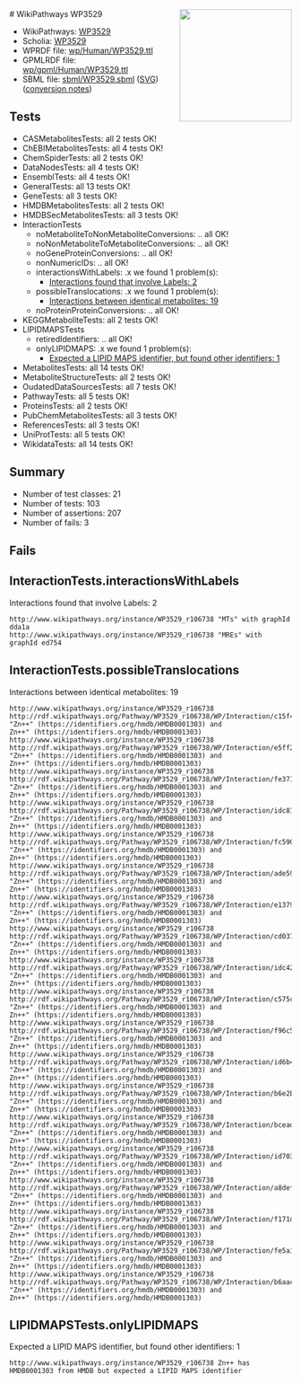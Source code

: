 <img style="float: right; width: 200px" src="../logo.png" />
# WikiPathways WP3529

* WikiPathways: [WP3529](https://identifiers.org/wikipathways:WP3529)
* Scholia: [WP3529](https://scholia.toolforge.org/wikipathways/WP3529)
* WPRDF file: [wp/Human/WP3529.ttl](../wp/Human/WP3529.ttl)
* GPMLRDF file: [wp/gpml/Human/WP3529.ttl](../wp/gpml/Human/WP3529.ttl)
* SBML file: [sbml/WP3529.sbml](../sbml/WP3529.sbml) ([SVG](../sbml/WP3529.svg)) ([conversion notes](../sbml/WP3529.txt))

## Tests
* CASMetabolitesTests: all 2 tests OK!
* ChEBIMetabolitesTests: all 4 tests OK!
* ChemSpiderTests: all 2 tests OK!
* DataNodesTests: all 4 tests OK!
* EnsemblTests: all 4 tests OK!
* GeneralTests: all 13 tests OK!
* GeneTests: all 3 tests OK!
* HMDBMetabolitesTests: all 2 tests OK!
* HMDBSecMetabolitesTests: all 3 tests OK!
* InteractionTests
    * noMetaboliteToNonMetaboliteConversions: .. all OK!
    * noNonMetaboliteToMetaboliteConversions: .. all OK!
    * noGeneProteinConversions: .. all OK!
    * nonNumericIDs: .. all OK!
    * interactionsWithLabels: .x we found 1 problem(s):
        * [Interactions found that involve Labels: 2](#630d2679)
    * possibleTranslocations: .x we found 1 problem(s):
        * [Interactions between identical metabolites: 19](#dc76dff5)
    * noProteinProteinConversions: .. all OK!
* KEGGMetaboliteTests: all 2 tests OK!
* LIPIDMAPSTests
    * retiredIdentifiers: .. all OK!
    * onlyLIPIDMAPS: .x we found 1 problem(s):
        * [Expected a LIPID MAPS identifier, but found other identifiers: 1](#48cc60b8)
* MetabolitesTests: all 14 tests OK!
* MetaboliteStructureTests: all 2 tests OK!
* OudatedDataSourcesTests: all 7 tests OK!
* PathwayTests: all 5 tests OK!
* ProteinsTests: all 2 tests OK!
* PubChemMetabolitesTests: all 3 tests OK!
* ReferencesTests: all 3 tests OK!
* UniProtTests: all 5 tests OK!
* WikidataTests: all 14 tests OK!


## Summary

* Number of test classes: 21
* Number of tests: 103
* Number of assertions: 207
* Number of fails: 3

## Fails

<a name="630d2679" />

## InteractionTests.interactionsWithLabels

Interactions found that involve Labels: 2
```
http://www.wikipathways.org/instance/WP3529_r106738 "MTs" with graphId dda1a
http://www.wikipathways.org/instance/WP3529_r106738 "MREs" with graphId ed754
```

<a name="dc76dff5" />

## InteractionTests.possibleTranslocations

Interactions between identical metabolites: 19
```
http://www.wikipathways.org/instance/WP3529_r106738 http://rdf.wikipathways.org/Pathway/WP3529_r106738/WP/Interaction/c15f4 "Zn++" (https://identifiers.org/hmdb/HMDB0001303) and 
Zn++" (https://identifiers.org/hmdb/HMDB0001303)
http://www.wikipathways.org/instance/WP3529_r106738 http://rdf.wikipathways.org/Pathway/WP3529_r106738/WP/Interaction/e5ff2 "Zn++" (https://identifiers.org/hmdb/HMDB0001303) and 
Zn++" (https://identifiers.org/hmdb/HMDB0001303)
http://www.wikipathways.org/instance/WP3529_r106738 http://rdf.wikipathways.org/Pathway/WP3529_r106738/WP/Interaction/fe371 "Zn++" (https://identifiers.org/hmdb/HMDB0001303) and 
Zn++" (https://identifiers.org/hmdb/HMDB0001303)
http://www.wikipathways.org/instance/WP3529_r106738 http://rdf.wikipathways.org/Pathway/WP3529_r106738/WP/Interaction/idc81b3b40 "Zn++" (https://identifiers.org/hmdb/HMDB0001303) and 
Zn++" (https://identifiers.org/hmdb/HMDB0001303)
http://www.wikipathways.org/instance/WP3529_r106738 http://rdf.wikipathways.org/Pathway/WP3529_r106738/WP/Interaction/fc590 "Zn++" (https://identifiers.org/hmdb/HMDB0001303) and 
Zn++" (https://identifiers.org/hmdb/HMDB0001303)
http://www.wikipathways.org/instance/WP3529_r106738 http://rdf.wikipathways.org/Pathway/WP3529_r106738/WP/Interaction/ade59 "Zn++" (https://identifiers.org/hmdb/HMDB0001303) and 
Zn++" (https://identifiers.org/hmdb/HMDB0001303)
http://www.wikipathways.org/instance/WP3529_r106738 http://rdf.wikipathways.org/Pathway/WP3529_r106738/WP/Interaction/e1379 "Zn++" (https://identifiers.org/hmdb/HMDB0001303) and 
Zn++" (https://identifiers.org/hmdb/HMDB0001303)
http://www.wikipathways.org/instance/WP3529_r106738 http://rdf.wikipathways.org/Pathway/WP3529_r106738/WP/Interaction/cd037 "Zn++" (https://identifiers.org/hmdb/HMDB0001303) and 
Zn++" (https://identifiers.org/hmdb/HMDB0001303)
http://www.wikipathways.org/instance/WP3529_r106738 http://rdf.wikipathways.org/Pathway/WP3529_r106738/WP/Interaction/idc429b1b "Zn++" (https://identifiers.org/hmdb/HMDB0001303) and 
Zn++" (https://identifiers.org/hmdb/HMDB0001303)
http://www.wikipathways.org/instance/WP3529_r106738 http://rdf.wikipathways.org/Pathway/WP3529_r106738/WP/Interaction/c575c "Zn++" (https://identifiers.org/hmdb/HMDB0001303) and 
Zn++" (https://identifiers.org/hmdb/HMDB0001303)
http://www.wikipathways.org/instance/WP3529_r106738 http://rdf.wikipathways.org/Pathway/WP3529_r106738/WP/Interaction/f96c5 "Zn++" (https://identifiers.org/hmdb/HMDB0001303) and 
Zn++" (https://identifiers.org/hmdb/HMDB0001303)
http://www.wikipathways.org/instance/WP3529_r106738 http://rdf.wikipathways.org/Pathway/WP3529_r106738/WP/Interaction/id6b4a7265 "Zn++" (https://identifiers.org/hmdb/HMDB0001303) and 
Zn++" (https://identifiers.org/hmdb/HMDB0001303)
http://www.wikipathways.org/instance/WP3529_r106738 http://rdf.wikipathways.org/Pathway/WP3529_r106738/WP/Interaction/b6e2b "Zn++" (https://identifiers.org/hmdb/HMDB0001303) and 
Zn++" (https://identifiers.org/hmdb/HMDB0001303)
http://www.wikipathways.org/instance/WP3529_r106738 http://rdf.wikipathways.org/Pathway/WP3529_r106738/WP/Interaction/bcead "Zn++" (https://identifiers.org/hmdb/HMDB0001303) and 
Zn++" (https://identifiers.org/hmdb/HMDB0001303)
http://www.wikipathways.org/instance/WP3529_r106738 http://rdf.wikipathways.org/Pathway/WP3529_r106738/WP/Interaction/id703d3427 "Zn++" (https://identifiers.org/hmdb/HMDB0001303) and 
Zn++" (https://identifiers.org/hmdb/HMDB0001303)
http://www.wikipathways.org/instance/WP3529_r106738 http://rdf.wikipathways.org/Pathway/WP3529_r106738/WP/Interaction/a8def "Zn++" (https://identifiers.org/hmdb/HMDB0001303) and 
Zn++" (https://identifiers.org/hmdb/HMDB0001303)
http://www.wikipathways.org/instance/WP3529_r106738 http://rdf.wikipathways.org/Pathway/WP3529_r106738/WP/Interaction/f171d "Zn++" (https://identifiers.org/hmdb/HMDB0001303) and 
Zn++" (https://identifiers.org/hmdb/HMDB0001303)
http://www.wikipathways.org/instance/WP3529_r106738 http://rdf.wikipathways.org/Pathway/WP3529_r106738/WP/Interaction/fe5a1 "Zn++" (https://identifiers.org/hmdb/HMDB0001303) and 
Zn++" (https://identifiers.org/hmdb/HMDB0001303)
http://www.wikipathways.org/instance/WP3529_r106738 http://rdf.wikipathways.org/Pathway/WP3529_r106738/WP/Interaction/b6aac "Zn++" (https://identifiers.org/hmdb/HMDB0001303) and 
Zn++" (https://identifiers.org/hmdb/HMDB0001303)
```

<a name="48cc60b8" />

## LIPIDMAPSTests.onlyLIPIDMAPS

Expected a LIPID MAPS identifier, but found other identifiers: 1
```
http://www.wikipathways.org/instance/WP3529_r106738 Zn++ has HMDB0001303 from HMDB but expected a LIPID MAPS identifier
```

